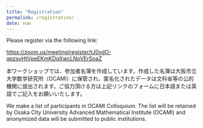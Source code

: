 ```yaml
---
title: "Registration"
permalink: /registration/
date: now
---
```


Please register via the following link:

<https://zoom.us/meeting/register/tJ0vdO-qpzsvHtVpeEKmKDqXwcLNoVErSoaZ>

本ワークショップでは、参加者名簿を作成しています。作成した名簿は大阪市立大学数学研究所（OCAMI）に保管され、匿名化されたデータは文科省等の公的機関に提出されます。ご協力頂ける方は上記リンクのフォームに日本語または英語でご記入をお願いいたします。

We make a list of participants in OCAMI Colloquium. The list will be retained by Osaka City University Advanced Mathematical Institute (OCAMI) and anonymized data will be submitted to public institutions.